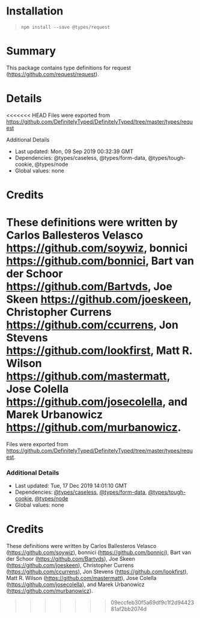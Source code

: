 # Installation
> `npm install --save @types/request`

# Summary
This package contains type definitions for request (https://github.com/request/request).

# Details
<<<<<<< HEAD
Files were exported from https://github.com/DefinitelyTyped/DefinitelyTyped/tree/master/types/request

Additional Details
 * Last updated: Mon, 09 Sep 2019 00:32:39 GMT
 * Dependencies: @types/caseless, @types/form-data, @types/tough-cookie, @types/node
 * Global values: none

# Credits
These definitions were written by Carlos Ballesteros Velasco <https://github.com/soywiz>, bonnici <https://github.com/bonnici>, Bart van der Schoor <https://github.com/Bartvds>, Joe Skeen <https://github.com/joeskeen>, Christopher Currens <https://github.com/ccurrens>, Jon Stevens <https://github.com/lookfirst>, Matt R. Wilson <https://github.com/mastermatt>, Jose Colella <https://github.com/josecolella>, and Marek Urbanowicz <https://github.com/murbanowicz>.
=======
Files were exported from https://github.com/DefinitelyTyped/DefinitelyTyped/tree/master/types/request.

### Additional Details
 * Last updated: Tue, 17 Dec 2019 14:01:10 GMT
 * Dependencies: [@types/caseless](https://npmjs.com/package/@types/caseless), [@types/form-data](https://npmjs.com/package/@types/form-data), [@types/tough-cookie](https://npmjs.com/package/@types/tough-cookie), [@types/node](https://npmjs.com/package/@types/node)
 * Global values: none

# Credits
These definitions were written by Carlos Ballesteros Velasco (https://github.com/soywiz), bonnici (https://github.com/bonnici), Bart van der Schoor (https://github.com/Bartvds), Joe Skeen (https://github.com/joeskeen), Christopher Currens (https://github.com/ccurrens), Jon Stevens (https://github.com/lookfirst), Matt R. Wilson (https://github.com/mastermatt), Jose Colella (https://github.com/josecolella), and Marek Urbanowicz (https://github.com/murbanowicz).
>>>>>>> 09eccfeb30f5a69df9c1f2d9442381af2bb2074d

